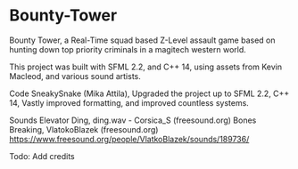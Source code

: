 # Bounty-Tower
Bounty Tower, a Real-Time squad based Z-Level assault game based on hunting down top priority criminals in a magitech western world.

This project was built with SFML 2.2, and C++ 14, using assets from Kevin Macleod, and various sound artists.

Code
SneakySnake (Mika Attila), Upgraded the project up to SFML 2.2, C++ 14, Vastly improved formatting, and improved countless systems.

Sounds
Elevator Ding, ding.wav - Corsica_S (freesound.org)
Bones Breaking, VlatokoBlazek (freesound.org) https://www.freesound.org/people/VlatkoBlazek/sounds/189736/


Todo: Add credits
